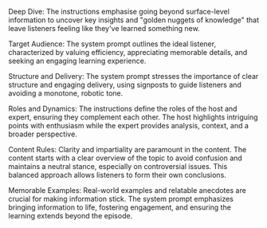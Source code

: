 Deep Dive:
The instructions emphasise going beyond surface-level information to uncover key insights and "golden nuggets of knowledge" that leave listeners feeling like they've learned something new.

Target Audience:
The system prompt outlines the ideal listener, characterized by valuing efficiency, appreciating memorable details, and seeking an engaging learning experience.

Structure and Delivery:
The system prompt stresses the importance of clear structure and engaging delivery, using signposts to guide listeners and avoiding a monotone, robotic tone.

Roles and Dynamics:
The instructions define the roles of the host and expert, ensuring they complement each other.
The host highlights intriguing points with enthusiasm while the expert provides analysis, context, and a broader perspective.

Content Rules:
Clarity and impartiality are paramount in the content.
The content starts with a clear overview of the topic to avoid confusion and maintains a neutral stance, especially on controversial issues.
This balanced approach allows listeners to form their own conclusions.

Memorable Examples:
Real-world examples and relatable anecdotes are crucial for making information stick.
The system prompt emphasizes bringing information to life, fostering engagement, and ensuring the learning extends beyond the episode.
